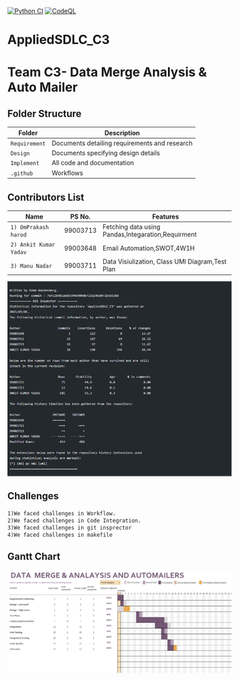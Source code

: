 [![Python CI](https://github.com/99003713/AppliedSDLC_C3/actions/workflows/python_main.yml/badge.svg)](https://github.com/99003713/AppliedSDLC_C3/actions/workflows/python_main.yml) 
[![CodeQL](https://github.com/99003713/AppliedSDLC_C3/actions/workflows/codeql-analysis.yml/badge.svg)](https://github.com/99003713/AppliedSDLC_C3/actions/workflows/codeql-analysis.yml)
# AppliedSDLC_C3
# Team C3- Data Merge Analysis & Auto Mailer 


## Folder Structure
Folder             | Description
-------------------| -----------------------------------------
`Requirement`      | Documents detailing requirements and research
`Design`           | Documents specifying design details
`Implement`        | All code and documentation
`.github`          | Workflows 

## Contributors List

Name                             |   PS No.  |    Features    |       
---------------------------------|-----------|----------------|
`1) OmPrakash harod`             | 99003713  | Fetching data using Pandas,Integaration,Requirment|    
`2) Ankit Kumar Yadav`           | 99003648  | Email Automation,SWOT,4W1H|  
`3) Manu Nadar     `             | 99003711  | Data Visiulization, Class UMl Diagram,Test Plan| 

![](https://github.com/99003713/AppliedSDLC_C3/blob/main/Git_inspector.PNG)

## Challenges

    1)We faced challenges in Workflow.
    2)We faced challenges in Code Integration.
    3)We faced challenges in git insprector
    4)We faced challenges in makefile

<h2> Gantt Chart </h2>

![](https://github.com/99003713/AppliedSDLC_C3/blob/main/1_Requirements/Gantt_Chart.PNG)




